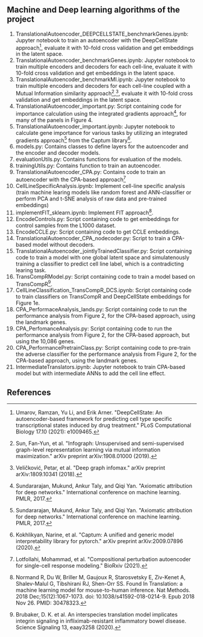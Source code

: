 ## Machine and Deep learning algorithms of the project
1. TranslationalAutoencoder_DEEPCELLSTATE_benchmarkGenes.ipynb: Jupyter notebook to train an autoencoder with the DeepCellState approach[^1], evaluate it with 10-fold cross validation and get embeddings in the latent space.
2. TranslationalAutoencoder_benchmarkGenes.ipynb: Jupyter notebook to train multiple encoders and decoders for each cell-line, evaluate it with 10-fold cross validation and get embeddings in the latent space.
3. TranslationalAutoencoder_benchmarkMI.ipynb: Jupyter notebook to train multiple encoders and decoders for each cell-line coupled with a Mutual Information similarity approach[^2],[^3], evaluate it with 10-fold cross validation and get embeddings in the latent space.
4. TranslationalAutoencoder_important.py: Script containing code for importance calculation using the integrated gradients approach[^4], for many of the panels in Figure 4. 
5. TranslationalAutoencoder_important.ipynb: Jupyter notebook to calculate gene importance for various tasks by utilizing an integrated gradients approach[^4] from the Captum library[^5].
6. models.py: Contains classes to define layers for the autoencoder and the encoder and decoder models.
7. evaluationUtils.py: Contains functions for evaluation of the models.
8. trainingUtils.py: Contains function to train an autoencoder.
9. TranslationalAutoencoder_CPA.py: Contains code to train an autoencoder with the CPA-based approach[^6]
10. CellLineSpecificAnalysis.ipynb: Implement cell-line specific analysis (train machine learing models like random forest and ANN-classifier or perform PCA and t-SNE analysis of raw data and pre-trained embeddings)
11. implementFIT_sklearn.ipynb: Implement FIT approach[^7].  
12. EncodeControls.py: Script containing code to get embeddings for control samples from the L1000 dataset.
13. EncodeCCLE.py: Script containing code to get CCLE embeddings.
14. TranslationalAutoencoder_CPA_nodecoder.py: Script to train a CPA-based model without decoders.
15. TranslationalAutoencoder_jointlyTrainedClassifier.py: Script containing code to train a model with one global latent space and simulatenously training a classifier to predict cell line label, which is a contradicting learing task.
16. TransCompRModel.py: Script containing code to train a model based on TransCompR[^8].
17. CellLineClassification_TransCompR_DCS.ipynb: Script containing code to train classifiers on TransCompR and DeepCellState embeddings for Figure 1e.
18. CPA_PerformaceAnalysis_lands.py: Script containing code to run the performance analysis from Figure 2, for the CPA-based approach, using the landmark genes.
19. CPA_PerfomanceAnalysis.py: Script containing code to run the performance analysis from Figure 2, for the CPA-based approach, but using the 10,086 genes. 
20. CPA_PerformancePretrainClass.py: Script containing code to pre-train the adverse classifier for the performance analysis from Figure 2, for the CPA-based approach, using the landmark genes.
21. IntermediateTranslators.ipynb: Jupyter notebook to train CPA-based model but with intermediate ANNs to add the cell line effect.

## References
[^1]: Umarov, Ramzan, Yu Li, and Erik Arner. "DeepCellState: An autoencoder-based framework for predicting cell type specific transcriptional states induced by drug treatment." PLoS Computational Biology 17.10 (2021): e1009465.
[^2]: Sun, Fan-Yun, et al. "Infograph: Unsupervised and semi-supervised graph-level representation learning via mutual information maximization." arXiv preprint arXiv:1908.01000 (2019).
[^3]: Veličković, Petar, et al. "Deep graph infomax." arXiv preprint arXiv:1809.10341 (2018).
[^4]: Sundararajan, Mukund, Ankur Taly, and Qiqi Yan. "Axiomatic attribution for deep networks." International conference on machine learning. PMLR, 2017.
[^5]: Kokhlikyan, Narine, et al. "Captum: A unified and generic model interpretability library for pytorch." arXiv preprint arXiv:2009.07896 (2020).
[^6]: Lotfollahi, Mohammad, et al. "Compositional perturbation autoencoder for single-cell response modeling." BioRxiv (2021).
[^7]: Normand R, Du W, Briller M, Gaujoux R, Starosvetsky E, Ziv-Kenet A, Shalev-Malul G, Tibshirani RJ, Shen-Orr SS. Found In Translation: a machine learning model for mouse-to-human inference. Nat Methods. 2018 Dec;15(12):1067-1073. doi: 10.1038/s41592-018-0214-9. Epub 2018 Nov 26. PMID: 30478323.
[^8]: Brubaker, D. K. et al. An interspecies translation model implicates integrin signaling in infliximab-resistant inflammatory bowel disease. Science Signaling 13, eaay3258 (2020).


